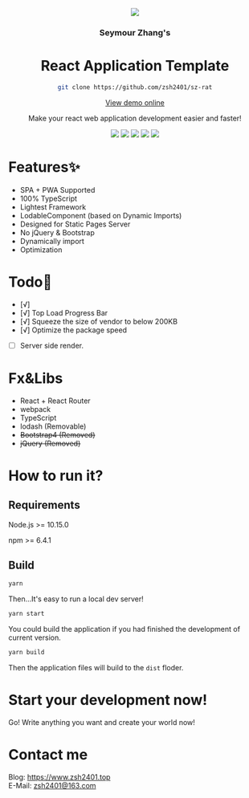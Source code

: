 


<div style="text-align:center">

![](./public/icon.ico)

### **S**eymour **Z**hang's
# **R**eact **A**pplication **T**emplate   

```sh
git clone https://github.com/zsh2401/sz-rat
```

[View demo online](https://sz-rat.zsh2401.top)

Make your react web application development easier and faster!

![](http://img.shields.io/travis/zsh2401/sz-rat.svg)
![](https://img.shields.io/node/v/webpack)
![](https://img.shields.io/github/languages/code-size/zsh2401/sz-rat)
![](https://img.shields.io/badge/license-MIT-green)
![](https://img.shields.io/github/package-json/v/zsh2401/sz-rat)
</div>


# Features✨
* SPA + PWA Supported  
* 100% TypeScript   
* Lightest Framework   
* LodableComponent (based on Dynamic Imports)    
* Designed for Static Pages Server
* No jQuery & Bootstrap
* Dynamically import   
* Optimization

# Todo🌵
- [√] 
- [√] Top Load Progress Bar
- [√] Squeeze the size of vendor to below 200KB    
- [√] Optimize the package speed    
<!-- - [ ] Try to add pollify(Removable) -->
- [ ] Server side render.

# Fx&Libs
* React + React Router
* webpack
* TypeScript
* lodash (Removable)
* ~~Bootstrap4 (Removed)~~
* ~~jQuery (Removed)~~



# How to run it?
## Requirements
Node.js >= 10.15.0

npm >= 6.4.1
## Build
```sh
yarn
```

Then...It's easy to run a local dev server!
```sh
yarn start
```

You could build the application if you had finished the development of current version.
```sh
yarn build
```
Then the application files will build to the `dist` floder.

# Start your development now!
Go! Write anything you want and create your world now!

# Contact me
Blog: https://www.zsh2401.top   
E-Mail: zsh2401@163.com
